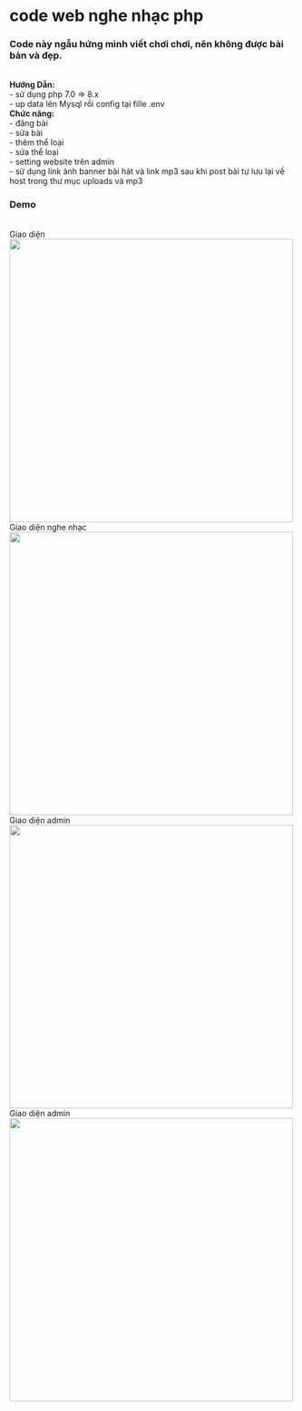 # code web nghe nhạc php 
<h3>Code này ngẫu hứng mình viết chơi chơi, nên không được bài bản và đẹp.</h3><br>
<b>Hướng Dẫn:</b><br>
- sử dụng php 7.0 => 8.x<br>
- up data lên Mysql rồi config tại fille .env<br>
<b>Chức năng:</b><br>
- đăng bài<br>
- sửa bài<br>
- thêm thể loại<br>
- sửa thể loại<br>
- setting website trên admin<br>
- sử dụng link ảnh banner bài hát và link mp3 sau khi post bài tự lưu lại về host trong thư mục uploads và mp3<br>
<h3>Demo</h3><br>
Giao diện<br>
<img src="https://github.com/hoangmanhthai/nghenhaconline/assets/118293692/b399b7dc-07e1-4c81-862b-0c24d0812543" width="500px">
<br>
Giao diện nghe nhạc<br>
<img src="https://github.com/hoangmanhthai/nghenhaconline/assets/118293692/19482fb7-1700-47b7-b7ee-4e7db5eb7ae6" width="500px">
<br>
Giao diện admin <br>
<img src="https://github.com/hoangmanhthai/nghenhaconline/assets/118293692/a37b4340-2dcf-42a7-8c19-8cb091090f90" width="500px">
<br>
Giao diện admin<br>
<img src="https://github.com/hoangmanhthai/nghenhaconline/assets/118293692/04471989-816f-4b0f-98f2-451debc67a47" width="500px">

